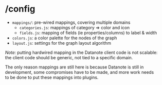 # /config

- `mappings/`: pre-wired mappings, covering multiple domains
  - `categories.js`: mappings of category => color and icon
  - `fields.js`: mapping of fields (ie properties/columns) to label & width
- `colors.js`: a color palette for the nodes of the graph
- `layout.js`: settings for the graph layout algorithm

*Note:* putting hardwired mapping in the Datanote client code is not
scalable: the client code should be generic, not tied to a specific
domain.

 The only reason mappings are still here is because Datanote
is still in development, some compromises have to be made,
and more work needs to be done to put these mappings into plugins.
